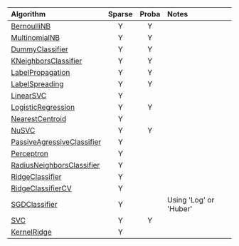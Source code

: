 | Algorithm | Sparse | Proba | Notes |
|:----------|:----------:|:----------:|:----------|
|[BernoulliNB](http://scikit-learn.org/stable/modules/generated/sklearn.naive_bayes.BernoulliNB.html)|Y|Y||
|[MultinomialNB](http://scikit-learn.org/stable/modules/generated/sklearn.naive_bayes.MultinomialNB.html)|Y|Y||
|[DummyClassifier](http://scikit-learn.org/stable/modules/generated/sklearn.dummy.DummyClassifier.html)|Y|Y||
|[KNeighborsClassifier](http://scikit-learn.org/stable/modules/generated/sklearn.neighbors.KNeighborsClassifier.html)|Y|Y||
|[LabelPropagation](http://scikit-learn.org/stable/modules/generated/sklearn.semi_supervised.LabelPropagation.html)|Y|Y||
|[LabelSpreading](http://scikit-learn.org/stable/modules/generated/sklearn.semi_supervised.LabelSpreading.html)|Y|Y||
|[LinearSVC](http://scikit-learn.org/stable/modules/generated/sklearn.svm.LinearSVC.html)|Y|||
|[LogisticRegression](http://scikit-learn.org/stable/modules/generated/sklearn.linear_model.LogisticRegression.html)|Y|Y||
|[NearestCentroid](http://scikit-learn.org/stable/modules/generated/sklearn.neighbors.NearestCentroid.html)|Y|||
|[NuSVC](http://scikit-learn.org/stable/modules/generated/sklearn.svm.NuSVC.html)|Y|Y||
|[PassiveAgressiveClassifier](http://scikit-learn.org/stable/modules/generated/sklearn.linear_model.PassiveAggressiveClassifier.html)|Y|||
|[Perceptron](http://scikit-learn.org/stable/modules/generated/sklearn.linear_model.Perceptron.html)|Y|||
|[RadiusNeighborsClassifier](http://scikit-learn.org/stable/modules/generated/sklearn.neighbors.RadiusNeighborsClassifier.html)|Y|||
|[RidgeClassifier](http://scikit-learn.org/stable/modules/generated/sklearn.linear_model.RidgeClassifier.html)|Y|||
|[RidgeClassifierCV](http://scikit-learn.org/stable/modules/generated/sklearn.linear_model.RidgeClassifierCV.html)|Y|||
|[SGDClassifier](http://scikit-learn.org/stable/modules/generated/sklearn.linear_model.SGDClassifier.html)|Y||Using 'Log' or 'Huber'|
|[SVC](http://scikit-learn.org/stable/modules/generated/sklearn.svm.SVC.html)|Y|Y||
|[KernelRidge](http://scikit-learn.org/stable/modules/generated/sklearn.kernel_ridge.KernelRidge.html)| Y |  ||
